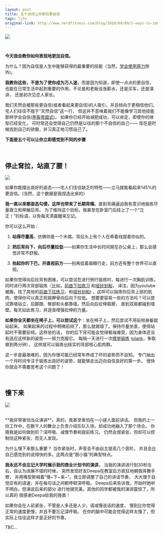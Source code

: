 ```yaml
---
layout: post
title: 五个诀窍让你即刻更自信
tags: life
original-link: http://www.nerdfitness.com/blog/2010/09/09/5-ways-to-immediately-appear-more-confident/
---
```



![](http://www.nerdfitness.com/blog/wp-content/uploads/2010/09/Screen-shot-2010-09-08-at-11.20.11-PM.png)

<br/>

**今天我会教你如何表现地更加自信。**

为什么？因为自信是人生中能够获得的最重要的技能（当然，[学会使用原力](http://www.nerdfitness.com/blog/2009/12/28/become-a-jedi-how-the-force-can-help-you-get-in-shape/)除外)。


**我教你这些，不是为了使你成为万人迷**，而是因为知道，即使一点点的更自信，
也能在日常生活中起到重要的作用，不论是和老板谈涨薪水，还是买车，还是演讲，
还是初次见恋人家长。


我们天然会被那些更自信(或者看起来更自信)的人吸引，并且倾向于更相信他们。
宅人们往往不擅于“天然自信”这一行，
但这并不意味着我们不能像学习其他技能那样学会自信([黑客帝国式](http://www.nerdfitness.com/blog/2010/01/18/hacking-into-the-matrix/))。
如果你已经开始减肥成功，可以肯定，即使你的体型已经变化，
可时常还会觉得自己仍然是以往的那个不自信的自己——
现在是时候找到自己的骄傲，并习真正地习惯自己了。



**下面是五个可以让你立即感觉到不同的步骤**

<br/>

## 停止耷拉，站直了腰！

![](http://www.nerdfitness.com/blog/wp-content/uploads/2010/09/Screen-shot-2010-09-09-at-3.06.23-AM.png)

如果你能摆出良好的姿态——宅人们往往缺乏的特性——立马就能看起来145%的更自信。(当然，这个数据是我捏造出来的）

**我一直以来都姿态勾偻，这样也带来了长期背痛**。直到背痛逼迫我有意识地锻炼尽量直立和伸展后背。
为了维持这个目标，我甚至在卧室门后挂上了一个“立正！”的标语，以免每天清晨醒来忘记。

你可以这么开始：

1. **站得尽量高**，仿佛你是一个木偶，背后头上有个人在牵着线提着你似的。

2. **把后背向下、向后尽量拉低**——如果你生活中长时间窝在办公桌上，那么会感觉非常不舒服。

3. **抬起你的下巴，并直视前方**——别再低着眉眼行走，前方还有整个世界可以直视。

如果你觉得向后拉背有困难，可以尝试在进行例行锻炼时，每进行一次胸肌训练，
同时进行两次背部锻炼（比如，[前曲下拉练习](http://www.youtube.com/watch?v=I7KadeoizeI)
和[哑铃划船](http://www.youtube.com/watch?v=HL7u7lRiGMg)，
译注，因为youtube被盾，找了其他的[前曲下拉练习](http://v.youku.com/v_show/id_XNDQwNDM4Mzg4.html)，和[哑铃划船](http://www.56.com/u78/v_Njc4NDUyNDI.html))
。这样可以锻炼你后背上部的肌肉，使得你可以真正将肩胛骨向后向下拉低。
想要更容易一些的方法吗？可以尝试靠墙站立，后脚跟、臀部和头都靠墙，然后向后拉伸肩膀，
直到双肩都碰到墙壁。每天如此练习，并逐渐增强拉伸的力量。

**如果你全天都坐在椅子上，可以尝试这个**：坐在椅子上，然后尝试不用前倾身躯就站起来。
如果起来的过程中稍微前倾了，那么就做错了。保持尽量坐直，使得站起时不需要前倾。这样坐的话，
你的后下背可能会觉得极端难受，因为身体还没有适应这样新的姿势——努力克服它。
每隔一天进行一次[撑举锻炼](http://www.youtube.com/watch?v=wy7QOQEZ8Rg&p=03EE28275A2F7C6A&playnext=1&index=17)
([plank](http://v.ku6.com/show/O_hlfmJ8LVIoNAgQaYcV9g...html)，争取做到两分钟），
这样就可以锻炼出结实的背部核心肌肉群。


这一步是最艰难的，因为你很可能已经常年养成了坏的姿势而不自知。
专门抽出一个月时间专注于锻炼出良好的姿势，就能够走出迈向自信良好的第一步。
很快你就会不需要思考这个问题了！


<br/>

## 慢下来

![](http://www.nerdfitness.com/blog/wp-content/uploads/2010/09/Screen-shot-2010-09-09-at-3.08.46-AM.png)


<br/>
**我非常害怕当众演讲**。真的，我甚至害怕在一小搓人面前讲话。
但我的上一份工作中，在数千人的舞台上负责介绍乐队入场，却成功地融入了那个场合。
你猜我是如何做到的？深呼吸、减慢节奏和提前练习。
仍然会很紧张，但却可以控制住这种紧张，而无人发现。


为什么慢下来那么重要？ 当你紧张时，声音会不由自主提高几个音阶，
并且会比自己感觉到的说得快的多。这两点是“胆小猫”的典型特点。

**我永远不会忘记大学时展示我的商业计划书的演讲**。
当我的演讲进行到30秒左右，自认为进展不错的时候，
突然发现好友Deepa在教室后方疯狂地朝我挥舞手臂，
并用嘴型默喊着“慢~下~来~”。我立即调整了自己的讲话节奏，
大大慢于自觉应有的语速，并在每句话之间都停顿深呼吸。
Deepa后来告诉我，开始时她听不明白，但演说后来的部分
进行地很完美。其他的同学都被我的演讲震惊了，所以真的
很感谢Deepa给我的挽救！

如果你会在人前紧张，不管是人多还是人少，请减慢说话的速度，
慢到比你觉得正常的速度更慢，并且不要忘记深呼吸。
在你的脑中可能会觉得这样太慢了，但实际上往往这样才是正好的节奏。






TBC...





